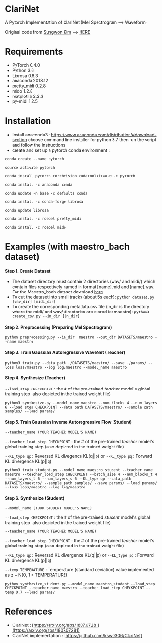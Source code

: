 # ClariNet
A Pytorch Implementation of ClariNet (Mel Spectrogram --> Waveform)

Original code from [Sungwon Kim](https://github.com/ksw0306) --> [HERE](https://github.com/ksw0306/ClariNet)


# Requirements

- PyTorch                       0.4.0
- Python                        3.6 
- Librosa                       0.6.3
- anaconda                      2018.12                  
- pretty_midi                   0.2.8
- mido			      1.2.8
- matplotlib                    2.2.3  
- py-midi                       1.2.5    

# Installation
- Install anaconda3 : https://www.anaconda.com/distribution/#download-section choose command line installer for python 3.7 then run the script and follow the instructions
- create and set up a pytorch conda environment :

`conda create --name pytorch`   

`source activate pytorch`

`conda install pytorch torchvision cudatoolkit=8.0 -c pytorch`

`conda install -c anaconda conda`

`conda update -n base -c defaults conda`

`conda install -c conda-forge librosa`

`conda update librosa`

`conda install -c roebel pretty_midi`

`conda install -c roebel mido `


# Examples (with maestro_bach dataset)

#### Step 1. Create Dataset

- The dataset directory must contain 2 directories (wav/ and midi/) which contain files respectively named in format [name].mid and [name].wav. For the Maestro_bach dataset download [here](https://drive.google.com/drive/folders/1sLqewIgdb93bNQqtPephimBznJCujdN1)
- To cut the dataset into small tracks (about 5s each): `python dataset.py [wav_dir] [midi_dir]` 
- To create the corresponding metadata.csv file (in_dir is the directory where the midi/ and wav/ directories are stored ie: maestro): `python3 create_csv.py --in_dir [in_dir]`

#### Step 2. Preprocessing (Preparing Mel Spectrogram)

`python preprocessing.py --in_dir  maestro --out_dir DATASETS/maestro --name maestro`

#### Step 3. Train Gaussian Autoregressive WaveNet (Teacher)

`python3 train.py --data_path ./DATASETS/maestro/ --save ./params/ --loss loss/maestro --log log/maestro --model_name maestro`

#### Step 4. Synthesize (Teacher)

`--load_step CHECKPOINT` : the # of the pre-trained *teacher* model's global training step (also depicted in the trained weight file)

`python3 synthesize.py --model_name maestro --num_blocks 4 --num_layers 6 --load_step CHECKPOINT --data_path DATASETS/maestro/ --sample_path samples/ --load params/ `

#### Step 5. Train Gaussian Inverse Autoregressive Flow (Student)

`--teacher_name (YOUR TEACHER MODEL'S NAME)`

`--teacher_load_step CHECKPOINT` : the # of the pre-trained *teacher* model's global training step (also depicted in the trained weight file)

`--KL_type qp` : Reversed KL divegence KL(q||p)  or `--KL_type pq` : Forward KL divergence KL(p||q)

`python3 train_student.py --model_name maestro_student --teacher_name maestro --teacher_load_step CHECKPOINT --batch_size 4 --num_blocks_t 4 --num_layers_t 6 --num_layers_s 6 --KL_type qp --data_path DATASETS/maestro/ --sample_path samples/ --save params/ --load params/ --loss loss/maestro --log log/maestro`

#### Step 6. Synthesize (Student)

`--model_name (YOUR STUDENT MODEL'S NAME)`

`--load_step CHECKPOINT` : the # of the pre-trained *student* model's global training step (also depicted in the trained weight file)

`--teacher_name (YOUR TEACHER MODEL'S NAME)`

`--teacher_load_step CHECKPOINT` :  the # of the pre-trained *teacher* model's global training step (also depicted in the trained weight file)

`--KL_type qp` : Reversed KL divergence KL(q||p)  or `--KL_type pq` : Forward KL divergence KL(p||q)

`--temp TEMPERATURE` : Temperature (standard deviation) value implemented as z ~ N(0, 1 * TEMPERATURE)

`python synthesize_student.py --model_name maestro_student --load_step CHECKPOINT --teacher_name maestro --teacher_load_step CHECKPOINT --temp 0.7 --load params/`

# References


- ClariNet : [https://arxiv.org/abs/1807.07281](https://arxiv.org/abs/1807.07281)
- ClariNet implementation : [https://github.com/ksw0306/ClariNet]

